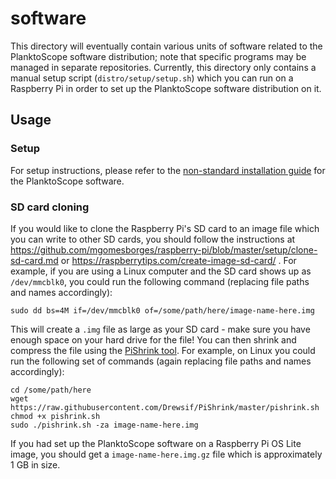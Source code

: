 # software

This directory will eventually contain various units of software related to the PlanktoScope software distribution; note that specific programs may be managed in separate repositories. Currently, this directory only contains a manual setup script (`distro/setup/setup.sh`) which you can run on a Raspberry Pi in order to set up the PlanktoScope software distribution on it.

## Usage

### Setup

For setup instructions, please refer to the [non-standard installation guide](../documentation/docs/setup/software/nonstandard-install.md) for the PlanktoScope software.

### SD card cloning

If you would like to clone the Raspberry Pi's SD card to an image file which you can write to other SD cards, you should follow the instructions at https://github.com/mgomesborges/raspberry-pi/blob/master/setup/clone-sd-card.md or https://raspberrytips.com/create-image-sd-card/ . For example, if you are using a Linux computer and the SD card shows up as `/dev/mmcblk0`, you could run the following command (replacing file paths and names accordingly):

```
sudo dd bs=4M if=/dev/mmcblk0 of=/some/path/here/image-name-here.img
```

This will create a `.img` file as large as your SD card - make sure you have enough space on your hard drive for the file! You can then shrink and compress the file using the [PiShrink tool](https://github.com/Drewsif/PiShrink). For example, on Linux you could run the following set of commands (again replacing file paths and names accordingly):

```
cd /some/path/here
wget https://raw.githubusercontent.com/Drewsif/PiShrink/master/pishrink.sh
chmod +x pishrink.sh
sudo ./pishrink.sh -za image-name-here.img
```

If you had set up the PlanktoScope software on a Raspberry Pi OS Lite image, you should get a `image-name-here.img.gz` file which is approximately 1 GB in size.
